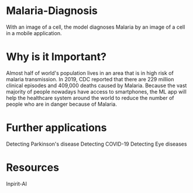 # Malaria-Diagnosis
With an image of a cell, the model diagnoses Malaria by an image of a cell in a mobile application.

# Why is it Important?
Almost half of world's population lives in an area that is in high risk of malaria transmission. In 2019, CDC reported that there are 229 million clinical episodes and 409,000 deaths caused by Malaria. Because the vast majority of people nowadays have access to smartphones, the ML app will help the healthcare system around the world to reduce the number of people who are in danger because of Malaria.

# Further applications
Detecting Parkinson's disease
Detecting COVID-19
Detecting Eye diseases

# Resources
Inpirit-AI
